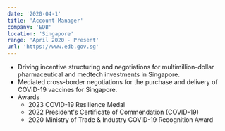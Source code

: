 ```yaml
---
date: '2020-04-1'
title: 'Account Manager'
company: 'EDB'
location: 'Singapore'
range: 'April 2020 - Present'
url: 'https://www.edb.gov.sg'
---
```


- Driving incentive structuring and negotiations for multimillion-dollar pharmaceutical and medtech investments in Singapore.
- Mediated cross-border negotiations for the purchase and delivery of COVID-19 vaccines for Singapore.
- Awards
  - 2023 COVID-19 Resilience Medal
  - 2022 President's Certificate of Commendation (COVID-19)
  - 2020 Ministry of Trade & Industry COVID-19 Recognition Award
